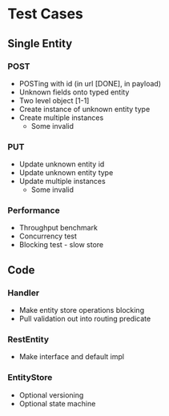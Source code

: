 # Test Cases

## Single Entity

### POST

  * POSTing with id (in url [DONE], in payload)
  * Unknown fields onto typed entity
  * Two level object [1-1]
  * Create instance of unknown entity type
  * Create multiple instances
    * Some invalid

### PUT

  * Update unknown entity id
  * Update unknown entity type
  * Update multiple instances
    * Some invalid
    
### Performance

  * Throughput benchmark
  * Concurrency test
  * Blocking test - slow store
    
## Code

### Handler

  * Make entity store operations blocking
  * Pull validation out into routing predicate
  
### RestEntity

  * Make interface and default impl
  
### EntityStore

  * Optional versioning
  * Optional state machine
  
